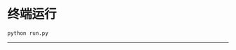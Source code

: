 # 终端运行

```shell
python run.py
```
***************************************************************************************************************************************************************************************************************************************************************************************************************************************************************************************************************************************************************************************************************************************************************************************************************************************************************************************************************************************************************************************************************************************************************************************************************************************************************************************************************************************************************************************************************************************************************************************************************************************